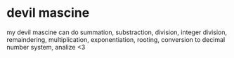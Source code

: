 # devil mascine
my devil mascine can do summation, substraction, division, integer division, remaindering, multiplication, exponentiation, rooting, conversion to decimal number system, analize &lt;3
